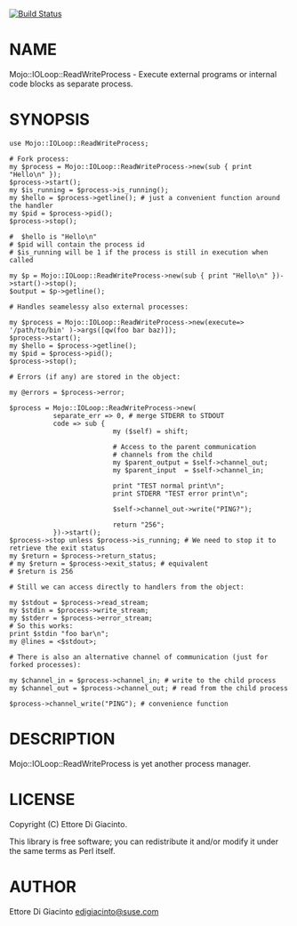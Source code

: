 [![Build Status](https://travis-ci.org/mudler/Mojo-IOLoop-ReadWriteProcess.svg?branch=master)](https://travis-ci.org/mudler/Mojo-IOLoop-ReadWriteProcess)
# NAME

Mojo::IOLoop::ReadWriteProcess - Execute external programs or internal code blocks as separate process.

# SYNOPSIS

    use Mojo::IOLoop::ReadWriteProcess;

    # Fork process:
    my $process = Mojo::IOLoop::ReadWriteProcess->new(sub { print "Hello\n" });
    $process->start();
    my $is_running = $process->is_running();
    my $hello = $process->getline(); # just a convenient function around the handler
    my $pid = $process->pid();
    $process->stop();

    #  $hello is "Hello\n"
    # $pid will contain the process id
    # $is_running will be 1 if the process is still in execution when called

    my $p = Mojo::IOLoop::ReadWriteProcess->new(sub { print "Hello\n" })->start()->stop();
    $output = $p->getline();

    # Handles seamelessy also external processes:

    my $process = Mojo::IOLoop::ReadWriteProcess->new(execute=> '/path/to/bin' )->args([qw(foo bar baz)]);
    $process->start();
    my $hello = $process->getline();
    my $pid = $process->pid();
    $process->stop();

    # Errors (if any) are stored in the object:

    my @errors = $process->error;

    $process = Mojo::IOLoop::ReadWriteProcess->new(
               separate_err => 0, # merge STDERR to STDOUT
               code => sub {
                              my ($self) = shift;

                              # Access to the parent communication
                              # channels from the child
                              my $parent_output = $self->channel_out;
                              my $parent_input  = $self->channel_in;

                              print "TEST normal print\n";
                              print STDERR "TEST error print\n";

                              $self->channel_out->write("PING?");

                              return "256";
               })->start();
    $process->stop unless $process->is_running; # We need to stop it to retrieve the exit status
    my $return = $process->return_status;
    # my $return = $process->exit_status; # equivalent
    # $return is 256

    # Still we can access directly to handlers from the object:

    my $stdout = $process->read_stream;
    my $stdin = $process->write_stream;
    my $stderr = $process->error_stream;
    # So this works:
    print $stdin "foo bar\n";
    my @lines = <$stdout>;

    # There is also an alternative channel of communication (just for forked processes):

    my $channel_in = $process->channel_in; # write to the child process
    my $channel_out = $process->channel_out; # read from the child process

    $process->channel_write("PING"); # convenience function

# DESCRIPTION

Mojo::IOLoop::ReadWriteProcess is yet another process manager.

# LICENSE

Copyright (C) Ettore Di Giacinto.

This library is free software; you can redistribute it and/or modify
it under the same terms as Perl itself.

# AUTHOR

Ettore Di Giacinto <edigiacinto@suse.com>
